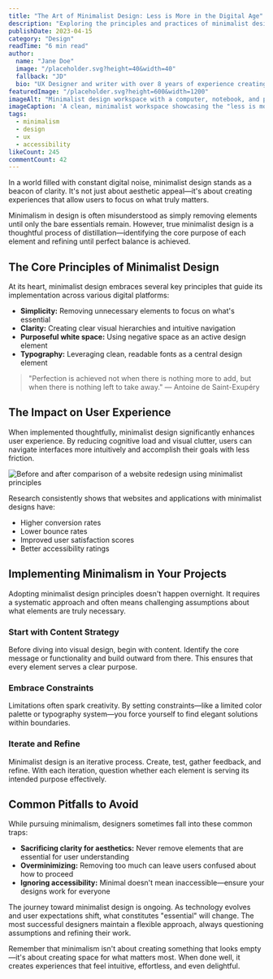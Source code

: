 ```yaml
---
title: "The Art of Minimalist Design: Less is More in the Digital Age"
description: "Exploring the principles and practices of minimalist design in the digital age"
publishDate: 2023-04-15
category: "Design"
readTime: "6 min read"
author:
  name: "Jane Doe"
  image: "/placeholder.svg?height=40&width=40"
  fallback: "JD"
  bio: "UX Designer and writer with over 8 years of experience creating minimalist, accessible digital experiences. Passionate about design systems and user-centered design."
featuredImage: "/placeholder.svg?height=600&width=1200"
imageAlt: "Minimalist design workspace with a computer, notebook, and plant"
imageCaption: 'A clean, minimalist workspace showcasing the "less is more" philosophy'
tags:
  - minimalism
  - design
  - ux
  - accessibility
likeCount: 245
commentCount: 42
---
```


In a world filled with constant digital noise, minimalist design stands as a beacon of clarity. It's not just about aesthetic appeal—it's about creating experiences that allow users to focus on what truly matters.

Minimalism in design is often misunderstood as simply removing elements until only the bare essentials remain. However, true minimalist design is a thoughtful process of distillation—identifying the core purpose of each element and refining until perfect balance is achieved.

## The Core Principles of Minimalist Design

At its heart, minimalist design embraces several key principles that guide its implementation across various digital platforms:

- **Simplicity:** Removing unnecessary elements to focus on what's essential
- **Clarity:** Creating clear visual hierarchies and intuitive navigation
- **Purposeful white space:** Using negative space as an active design element
- **Typography:** Leveraging clean, readable fonts as a central design element

> "Perfection is achieved not when there is nothing more to add, but when there is nothing left to take away."
> — Antoine de Saint-Exupéry

## The Impact on User Experience

When implemented thoughtfully, minimalist design significantly enhances user experience. By reducing cognitive load and visual clutter, users can navigate interfaces more intuitively and accomplish their goals with less friction.

![Before and after comparison of a website redesign using minimalist principles](/placeholder.svg?height=400&width=800)

Research consistently shows that websites and applications with minimalist designs have:

- Higher conversion rates
- Lower bounce rates
- Improved user satisfaction scores
- Better accessibility ratings

## Implementing Minimalism in Your Projects

Adopting minimalist design principles doesn't happen overnight. It requires a systematic approach and often means challenging assumptions about what elements are truly necessary.

### Start with Content Strategy

Before diving into visual design, begin with content. Identify the core message or functionality and build outward from there. This ensures that every element serves a clear purpose.

### Embrace Constraints

Limitations often spark creativity. By setting constraints—like a limited color palette or typography system—you force yourself to find elegant solutions within boundaries.

### Iterate and Refine

Minimalist design is an iterative process. Create, test, gather feedback, and refine. With each iteration, question whether each element is serving its intended purpose effectively.

## Common Pitfalls to Avoid

While pursuing minimalism, designers sometimes fall into these common traps:

- **Sacrificing clarity for aesthetics:** Never remove elements that are essential for user understanding
- **Overminimizing:** Removing too much can leave users confused about how to proceed
- **Ignoring accessibility:** Minimal doesn't mean inaccessible—ensure your designs work for everyone

The journey toward minimalist design is ongoing. As technology evolves and user expectations shift, what constitutes "essential" will change. The most successful designers maintain a flexible approach, always questioning assumptions and refining their work.

Remember that minimalism isn't about creating something that looks empty—it's about creating space for what matters most. When done well, it creates experiences that feel intuitive, effortless, and even delightful.
